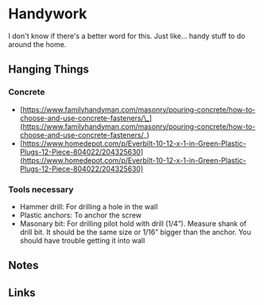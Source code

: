 # Handywork

I don't know if there's a better word for this. Just like... handy stuff to do around the home.

## Hanging Things

### Concrete

- [https://www.familyhandyman.com/masonry/pouring-concrete/how-to-choose-and-use-concrete-fasteners/\_](https://www.familyhandyman.com/masonry/pouring-concrete/how-to-choose-and-use-concrete-fasteners/_)
- [https://www.homedepot.com/p/Everbilt-10-12-x-1-in-Green-Plastic-Plugs-12-Piece-804022/204325630](https://www.homedepot.com/p/Everbilt-10-12-x-1-in-Green-Plastic-Plugs-12-Piece-804022/204325630)

### Tools necessary

- Hammer drill: For drilling a hole in the wall
- Plastic anchors: To anchor the screw
- Masonary bit: For drilling pilot hold with drill (1/4”). Measure shank of drill bit. It should be the same size or 1/16” bigger than the anchor. You should have trouble getting it into wall

## Notes

## Links
